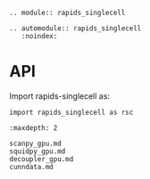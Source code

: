 ```{eval-rst}
.. module:: rapids_singlecell
```

```{eval-rst}
.. automodule:: rapids_singlecell
   :noindex:
```
# API

Import rapids-singlecell as:

```
import rapids_singlecell as rsc
```


```{toctree}
:maxdepth: 2

scanpy_gpu.md
squidpy_gpu.md
decoupler_gpu.md
cunndata.md
```
